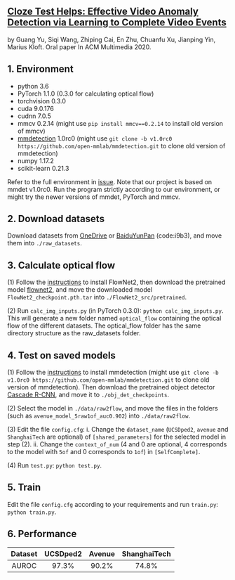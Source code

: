 ## [Cloze Test Helps: Effective Video Anomaly Detection via Learning to Complete Video Events](https://www.researchgate.net/publication/343809709_Cloze_Test_Helps_Effective_Video_Anomaly_Detection_via_Learning_to_Complete_Video_Events)

by Guang Yu, Siqi Wang, Zhiping Cai, En Zhu, Chuanfu Xu, Jianping Yin, Marius Kloft. Oral paper In ACM Multimedia 2020. 

## 1. Environment

* python 3.6
* PyTorch 1.1.0 (0.3.0 for calculating optical flow)
* torchvision 0.3.0
* cuda 9.0.176
* cudnn 7.0.5
* mmcv 0.2.14 (might use `pip install mmcv==0.2.14` to install old version of mmcv)
* [mmdetection](https://github.com/open-mmlab/mmdetection/tree/v1.0rc0) 1.0rc0 (might use `git clone -b v1.0rc0 https://github.com/open-mmlab/mmdetection.git` to clone old version of mmdetection)
* numpy 1.17.2
* scikit-learn 0.21.3

Refer to the full environment in [issue](https://github.com/yuguangnudt/VEC_VAD/issues/2).  Note that our project is based on mmdet v1.0rc0. Run the program strictly according to our environment, or might try the newer versions of mmdet, PyTorch and mmcv.

## 2. Download datasets

Download datasets from [OneDrive](https://onedrive.live.com/?authkey=%21AMqh2fTSemfrokE&id=3705E349C336415F%215109&cid=3705E349C336415F) or [BaiduYunPan](https://pan.baidu.com/s/1j0TEt-2Dw3kcfdX-LCF0YQ) (code:i9b3), and move them into `./raw_datasets`.

## 3. Calculate optical flow

(1) Follow the [instructions](https://github.com/vt-vl-lab/flownet2.pytorch) to install FlowNet2, then download the pretrained model  [flownet2](https://drive.google.com/file/d/1hF8vS6YeHkx3j2pfCeQqqZGwA_PJq_Da/view?usp=sharing), and move the downloaded model `FlowNet2_checkpoint.pth.tar` into `./FlowNet2_src/pretrained`.

(2) Run `calc_img_inputs.py` (in PyTorch 0.3.0): `python calc_img_inputs.py`. This will generate a new folder named `optical_flow` containing the optical flow of the different datasets. The optical_flow folder has the same directory structure as the raw_datasets folder.

## 4.  Test on saved models

(1) Follow the [instructions](https://github.com/open-mmlab/mmdetection/tree/v1.0rc0) to install mmdetection (might use `git clone -b v1.0rc0 https://github.com/open-mmlab/mmdetection.git` to clone old version of mmdetection). Then download the pretrained object detector [Cascade R-CNN](https://s3.ap-northeast-2.amazonaws.com/open-mmlab/mmdetection/models/cascade_rcnn_r101_fpn_1x_20181129-d64ebac7.pth), and move it to `./obj_det_checkpoints`.

(2) Select the model in `./data/raw2flow`, and move the files in the folders (such as `avenue_model_5raw1of_auc0.902`) into `./data/raw2flow`. 

(3) Edit the file `config.cfg`: i. Change the `dataset_name` (`UCSDped2`,  `avenue` and `ShanghaiTech` are optional) of `[shared_parameters]` for the selected model in  step (2).  ii. Change the `context_of_num` (4 and 0 are optional, 4 corresponds to the model with `5of` and 0 corresponds to `1of`) in `[SelfComplete]`.

(4) Run `test.py`: `python test.py`.

## 5. Train

Edit the file `config.cfg` according to your requirements and run `train.py`: `python train.py`.

## 6. Performance

| Dataset | UCSDped2 | Avenue | ShanghaiTech |
| :-----: | :------: | :----: | :----------: |
|  AUROC  |  97.3%   | 90.2%  |    74.8%     |
